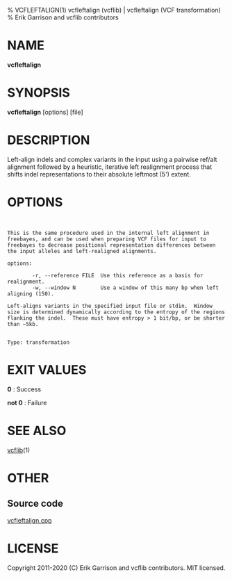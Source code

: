 % VCFLEFTALIGN(1) vcfleftalign (vcflib) | vcfleftalign (VCF transformation)
% Erik Garrison and vcflib contributors

# NAME

**vcfleftalign**

# SYNOPSIS

**vcfleftalign** [options] [file]

# DESCRIPTION

Left-align indels and complex variants in the input using a pairwise ref/alt alignment followed by a heuristic, iterative left realignment process that shifts indel representations to their absolute leftmost (5') extent.



# OPTIONS

```


This is the same procedure used in the internal left alignment in
freebayes, and can be used when preparing VCF files for input to
freebayes to decrease positional representation differences between
the input alleles and left-realigned alignments.

options:

        -r, --reference FILE  Use this reference as a basis for realignment.
        -w, --window N        Use a window of this many bp when left aligning (150).

Left-aligns variants in the specified input file or stdin.  Window
size is determined dynamically according to the entropy of the regions
flanking the indel.  These must have entropy > 1 bit/bp, or be shorter
than ~5kb.


Type: transformation

```





# EXIT VALUES

**0**
: Success

**not 0**
: Failure

# SEE ALSO



[vcflib](./vcflib.md)(1)



# OTHER

## Source code

[vcfleftalign.cpp](https://github.com/vcflib/vcflib/blob/master/src/vcfleftalign.cpp)

# LICENSE

Copyright 2011-2020 (C) Erik Garrison and vcflib contributors. MIT licensed.

<!--
  Created with ./scripts/bin2md.rb scripts/bin2md-template.erb
-->
